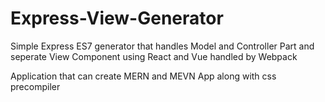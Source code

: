 # Express-View-Generator
Simple Express ES7 generator that handles Model and Controller Part and seperate View Component using React and Vue handled by Webpack

Application that can create MERN and MEVN App along with css precompiler
